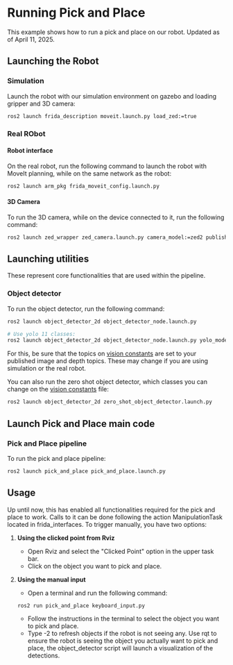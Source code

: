 # Running Pick and Place
This example shows how to run a pick and place on our robot. Updated as of April 11, 2025.

## Launching the Robot

### Simulation
Launch the robot with our simulation environment on gazebo and loading gripper and 3D camera:
```bash
ros2 launch frida_description moveit.launch.py load_zed:=true
```

### Real RObot
#### Robot interface
On the real robot, run the following command to launch the robot with MoveIt planning, while on the same network as the robot:
```bash
ros2 launch arm_pkg frida_moveit_config.launch.py
```
#### 3D Camera
To run the 3D camera, while on the device connected to it, run the following command:
```bash
ros2 launch zed_wrapper zed_camera.launch.py camera_model:=zed2 publish_tf:=false
```

## Launching utilities
These represent core functionalities that are used within the pipeline.
### Object detector
To run the object detector, run the following command:
```bash
ros2 launch object_detector_2d object_detector_node.launch.py

# Use yolo 11 classes:
ros2 launch object_detector_2d object_detector_node.launch.py yolo_model_path:=src/home2/vision/packages/object_detector_2d/models/yolo11classes.pt
```
For this, be sure that the topics on [vision constants](../../../../frida_constants/frida_constants/vision_constants.py) are set to your published image and depth topics. These may change if you are using simulation or the real robot.

You can also run the zero shot object detector, which classes you can change on the [vision constants](../../../../frida_constants/frida_constants/vision_constants.py) file:
```bash
ros2 launch object_detector_2d zero_shot_object_detector.launch.py
```

## Launch Pick and Place main code
### Pick and Place pipeline
To run the pick and place pipeline:
```bash
ros2 launch pick_and_place pick_and_place.launch.py
```

## Usage
Up until now, this has enabled all functionalities required for the pick and place to work. Calls to it can be done following the action ManipulationTask located in frida_interfaces. To trigger manually, you have two options:

1. **Using the clicked point from Rviz**
   - Open Rviz and select the "Clicked Point" option in the upper task bar.
   - Click on the object you want to pick and place.

2. **Using the manual input**
    - Open a terminal and run the following command:
    ```bash
    ros2 run pick_and_place keyboard_input.py
    ```
    - Follow the instructions in the terminal to select the object you want to pick and place.
    - Type -2 to refresh objects if the robot is not seeing any. Use rqt to ensure the robot is seeing the object you actually want to pick and place, the object_detector script will launch a visualization of the detections.
